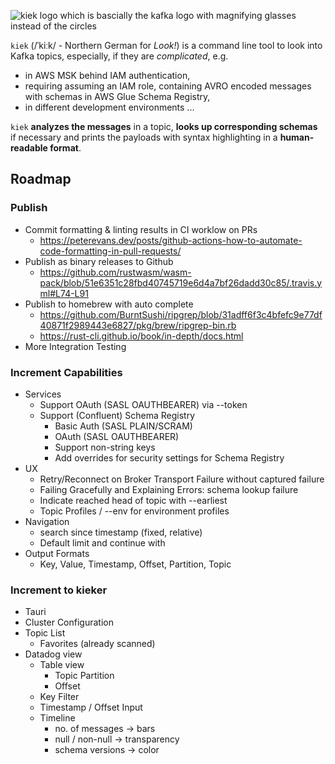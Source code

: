 ![kiek logo which is bascially the kafka logo with magnifying glasses instead of the circles](kiek.svg)

`kiek` (/ˈkiːk/ - Northern German for _Look!_) is a command line tool to look into Kafka topics, especially, if they are
_complicated_, e.g.

* in AWS MSK behind IAM authentication,
* requiring assuming an IAM role,
  containing AVRO encoded messages with schemas in AWS Glue Schema Registry,
* in different development environments ...

`kiek` **analyzes the messages** in a topic, **looks up corresponding schemas** if necessary and prints the payloads
with syntax highlighting in a **human-readable format**.

## Roadmap

### Publish

- Commit formatting & linting results in CI worklow on PRs
  - https://peterevans.dev/posts/github-actions-how-to-automate-code-formatting-in-pull-requests/
- Publish as binary releases to Github
  - https://github.com/rustwasm/wasm-pack/blob/51e6351c28fbd40745719e6d4a7bf26dadd30c85/.travis.yml#L74-L91
- Publish to homebrew with auto complete
  - https://github.com/BurntSushi/ripgrep/blob/31adff6f3c4bfefc9e77df40871f2989443e6827/pkg/brew/ripgrep-bin.rb
  - https://rust-cli.github.io/book/in-depth/docs.html
- More Integration Testing

### Increment Capabilities

- Services
  - Support OAuth (SASL OAUTHBEARER) via --token
  - Support (Confluent) Schema Registry
    - Basic Auth (SASL PLAIN/SCRAM)
    - OAuth (SASL OAUTHBEARER)
    - Support non-string keys
    - Add overrides for security settings for Schema Registry
- UX
  - Retry/Reconnect on Broker Transport Failure without captured failure
  - Failing Gracefully and Explaining Errors: schema lookup failure
  - Indicate reached head of topic with --earliest
  - Topic Profiles / --env for environment profiles
- Navigation
  - search since timestamp (fixed, relative)
  - Default limit and continue with <enter>
- Output Formats
  - Key, Value, Timestamp, Offset, Partition, Topic

### Increment to kieker

- Tauri
- Cluster Configuration
- Topic List
    - Favorites (already scanned)
- Datadog view
    - Table view
        - Topic Partition
        - Offset
    - Key Filter
    - Timestamp / Offset Input
    - Timeline
        - no. of messages -> bars
        - null / non-null -> transparency
        - schema versions -> color